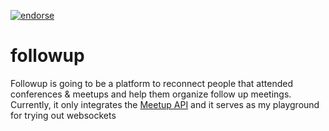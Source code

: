 [![endorse](http://api.coderwall.com/jeroenr/endorsecount.png)](http://coderwall.com/jeroenr)

# followup

Followup is going to be a platform to reconnect people that attended conferences & meetups and help them organize follow up meetings. Currently, it only integrates the [Meetup API](http://www.meetup.com/meetup_api/) and it serves as my playground for trying out websockets


